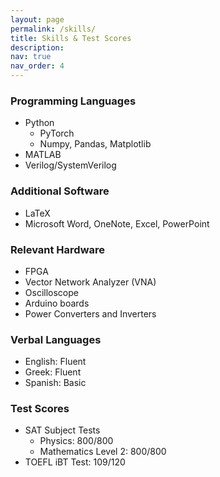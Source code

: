 ```yaml
---
layout: page
permalink: /skills/
title: Skills & Test Scores
description:
nav: true
nav_order: 4
---
```


### Programming Languages
- Python
  - PyTorch
  - Numpy, Pandas, Matplotlib
- MATLAB
- Verilog/SystemVerilog


### Additional Software
- LaTeX
- Microsoft Word, OneNote, Excel, PowerPoint


### Relevant Hardware
- FPGA
- Vector Network Analyzer (VNA)
- Oscilloscope
- Arduino boards
- Power Converters and Inverters


### Verbal Languages
- English: Fluent
- Greek: Fluent
- Spanish: Basic


### Test Scores
- SAT Subject Tests
  - Physics: 800/800
  - Mathematics Level 2: 800/800
- TOEFL iBT Test: 109/120
